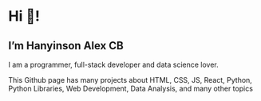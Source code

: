 #  Hi 👋! 
## I’m Hanyinson Alex CB
I am a programmer, full-stack developer and data science lover.

This Github page has many projects about HTML, CSS, JS, React, Python, Python Libraries, Web Development, Data Analysis, and many other topics
